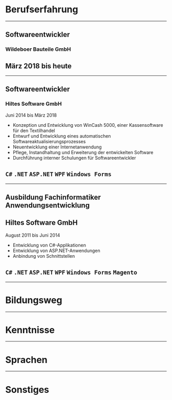 # Berufserfahrung

---
## Softwareentwickler
### Wildeboer Bauteile GmbH
März 2018 bis heute
---

---
## Softwareentwickler
### Hiltes Software GmbH
Juni 2014 bis März 2018

* Konzeption und Entwicklung von WinCash 5000, einer Kassensoftware für den Textilhandel
* Entwurf und Entwicklung eines automatischen Softwareaktualisierungsprozesses
* Neuentwicklung einer Internetanwendung
* Pflege, Instandhaltung und Erweiterung der entwickelten Software
* Durchführung interner Schulungen für Softwareentwickler

`C#` `.NET` `ASP.NET` `WPF` `Windows Forms`
---

---
## Ausbildung Fachinformatiker Anwendungsentwicklung
## Hiltes Software GmbH
August 2011 bis Juni 2014

* Entwicklung von C#-Applikationen
* Entwicklung von ASP.NET-Anwendungen
* Anbindung von Schnittstellen

`C#` `.NET` `ASP.NET` `WPF` `Windows Forms` `Magento`
---

* * *

# Bildungsweg

* * *

# Kenntnisse

* * *

# Sprachen

* * *

# Sonstiges
